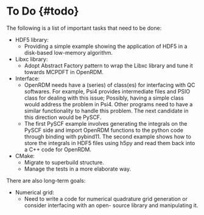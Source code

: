 To Do   {#todo}
=======

The following is a list of important tasks that need to be done:

+ HDF5 library:
   - Providing a simple example showing the application of
     HDF5 in a disk-based low-memory algorithm.
+ Libxc library:
   - Adopt Abstract Factory pattern to wrap the Libxc library
     and tune it towards MCPDFT in OpenRDM.
+ Interface:
   - OpenRDM needs have a (series) of class(es) for interfacing with QC softwares.
     For example, Psi4 provides intermediate files and PSIO class for dealing with this issue;
     Possibly, having a simple class would address the problem in Psi4. Other programs need to
     have a similar functionality to handle this problem. The next candidate in this direction
     would be PySCF.
   - The first PySCF example involves generating the integrals on the PySCF side and import OpenRDM
     functions to the python code through binding with pybind11. The second example shows how
     to store the integrals in HDF5 files using h5py and read them back into a C++ code for OpenRDM.
+ CMake:
   - Migrate to superbuild structure.
   - Manage the tests in a more elaborate way.

There are also long-term goals:

+ Numerical grid:
   - Need to write a code for numerical quadrature grid
     generation or consider interfacing with an open-
     source library and manipulating it.

